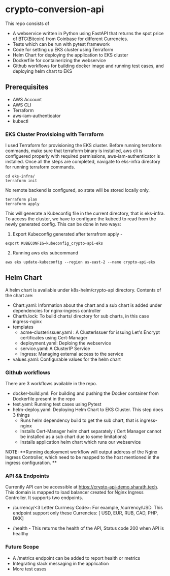 # crypto-conversion-api

This repo consists of 
- A webservice written in Python using FastAPI that returns the spot price of BTC(Bitcoin) from Coinbase for different Currencies. 
- Tests which can be run with pytest framework
- Code for setting up EKS cluster using Terraform
- Helm Chart for deploying the application to EKS cluster
- Dockerfile for containerizing the webservice
- Github workflows for building docker image and running test cases, and deploying helm chart to EKS 

## Prerequisites
- AWS Account
- AWS CLI
- Terraform
- aws-iam-authenticator
- kubectl

### EKS Cluster Provisioing with Terraform

I used Terraform for provisioning the EKS cluster. Before running terraform commands, make sure that terraform binary is installed, aws cli is configuered properly with required permissions, aws-iam-authenticator is installed. Once all the steps are completed, navigate to eks-infra directory for running terraform commands. 

```
cd eks-infra/
terraform init
```
No remote backend is configured, so state will be stored locally only. 

```
terraform plan
terraform apply 
```

This will generate a Kubeconfig file in the current directory, that is eks-infra. To access the cluster, we have to configure the kubectl to read from the newly generated config. This can be done in two ways:

1. Export Kubeconfig generated after terrafrom apply - 

```
export KUBECONFIG=kubeconfig_crypto-api-eks
```

2. Running aws eks subcommand

```
aws eks update-kubeconfig --region us-east-2 --name crypto-api-eks
```

## Helm Chart

A helm chart is available under k8s-helm/crypto-api directory. Contents of the chart are:
- Chart.yaml: Information about the chart and a sub chart is added under dependencies for nginx-ingress controller 
- Charth.lock: To build charts/ directory for sub charts, in this case ingress-nginx
- templates
  - acme-clusterissuer.yaml : A ClusterIssuer for issuing Let's Encrypt certificates using Cert-Manager
  - deployment.yaml: Deploing the webservice
  - service.yaml: A ClusterIP Service
  - Ingress: Managing external access to the service
- values.yaml: Configurable values for the helm chart

### Github workflows

There are 3 workflows available in the repo.
- docker-build.yml: For building and pushing the Docker container from Dockerfile present in the repo
- test.yaml: Running test cases using Pytest
- helm-deploy.yaml: Deploying Helm Chart to EKS Cluster. This step does 3 things
  - Runs helm dependency build to get the sub chart, that is ingress-nginx
  - Installs Cert-Manager helm chart separately ( Cert Manager cannot be installed as a sub chart due to some limitations)
  - Installs application helm chart which runs our webservice

NOTE: **Running deployment workflow will output address of the Nginx Ingress Controller, which need to be mapped to the host mentioned in the ingress configuration. **

### API  && Endpoints

Currently API can be accessible at https://crypto-api-demo.sharath.tech. This domain is mapped to load balancer created for Nginx Ingress Controller. It supports two endpoints. 
- /currency/<3 Letter Currnecy Code>: For example, /currency/USD. 
This endpoint support only these Currencies: [ USD, EUR, RUB, CAD, PHP, DKK]

- /health - This returns the health of the API, Status code 200 when API is healthy


### Future Scope

- A /metrics endpoint can be added to report health or metrics
- Integrating slack messaging in the application 
- More test cases

